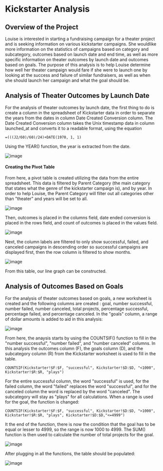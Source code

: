 # Kickstarter Analysis
## Overview of the Project
Louise is interested in starting a fundraising campaign for a theater project and is seeking information on various kickstarter campaigns. She wouldlike more information on the statistics of campaigns based on category and subcategory, outcomes based on launch date and end time, as well as more specific information on theater outcomes by launch date and outcomes based on goals. The purpose of this analysis is to help Louise determine how well her theater campaign would fare if she were to launch one by looking at the success and failure of similar fundraisers, as well as when she should launch her campaign and what the goal should be.

## Analysis of Theater Outcomes by Launch Date
For the analysis of theater outcomes by launch date, the first thing to do is create a column in the spreadsheet of Kickstarter data in order to separate the years from the dates in column Date Created Conversion column. The Date Created Conversion column takes the Unix timestamp data in column launched_at and converts it to a readable format, using the equation
```
=(((J2/60)/60)/24)+DATE(1970, 1, 1)
```
Using the YEAR() function, the year is extracted from the date. 

![image](https://user-images.githubusercontent.com/67409852/134751026-51b1b341-ee73-447d-9f07-a47394100963.png)

#### Creating the Pivot Table
From here, a pivot table is created utilizing the data from the entire spreadsheet. This data is filtered by Parent Category (the main category that states what the genre of the kickstarter campaign is), and by year. In order to help Louise, the Parent Category will filter out all categories other than "theater" and years will be set to all.

![image](https://user-images.githubusercontent.com/67409852/134751214-3e9c15dc-5ccd-4061-8e54-b5c184b43e35.png)

Then, outcomes is placed in the columns field, date ended conversion is placed in the rows field, and count of outcomes is placed in the values field.

![image](https://user-images.githubusercontent.com/67409852/134751344-bbafb7d5-e4bb-4630-986b-7d8d8b363c99.png)

Next, the column labels are filtered to only show successful, failed, and canceled campaigns in descending order so successful campaigns are displayed first, then the row column is filtered to show months.

![image](https://user-images.githubusercontent.com/67409852/134751488-85aa8ba5-2b03-49c1-a77c-13a2098d6195.png)

From this table, our line graph can be constructed.

## Analysis of Outcomes Based on Goals
For the analysis of theater outcomes based on goals, a new worksheet is created and the following columns are created : goal, number successful, number failed, number canceled, total projects, percentage successful, percentage failed, and percentage canceled. In the "goals" column, a range of dollar amounts is added to aid in this analysis:

![image](https://user-images.githubusercontent.com/67409852/134752034-69fa5dfe-40e4-4c7d-880f-721fa3fad139.png)

From here, the anaysis starts by using the COUNTSIF() function to fill in the "number successful", "number failed", and "number canceled" columns. In this analysis the outcomes column (F), the goals column (D), and the subcategory column (R) from the Kickstarter worksheet is used to fill in the table.
```
COUNTSIF(Kickstarter!$F:$F, "successful", Kickstarter!$D:$D, "<1000", Kickstarter!$R:$R, "plays")
```
For the entire successful column, the word "successful" is used, for the failed column, the word "failed" replaces the word "successful", and for the canceled column the word is replaced by the word "canceled". The subcategory will stay as "plays" for all calculations. When a range is used for the goal, the function is changed:
```
COUNTSIF(Kickstarter!$F:$F, "successful", Kickstarter!$D:$D, ">1000", Kickstarter!$R:$R, "plays", Kickstarter!$D:$D,"<=4999")
```
It the end of the function, there is now the condition that the goal has to be equal or lesser to 4999, so the range is now 1000 to 4999. The SUM() function is then used to calculate the number of total projects for the goal. 
 
 ![image](https://user-images.githubusercontent.com/67409852/134752425-1a22165f-8c4b-4468-86da-9ce8ace41a46.png)
 
 After plugging in all the functions, the table should be populated:

![image](https://user-images.githubusercontent.com/67409852/134752453-75c9f24f-ec56-4a13-ae81-1d4875a986f3.png)

